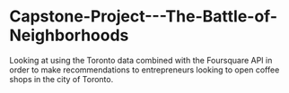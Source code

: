 # Capstone-Project---The-Battle-of-Neighborhoods

Looking at using the Toronto data combined with the Foursquare API in order to make recommendations to entrepreneurs looking to open coffee shops in the city of Toronto.
